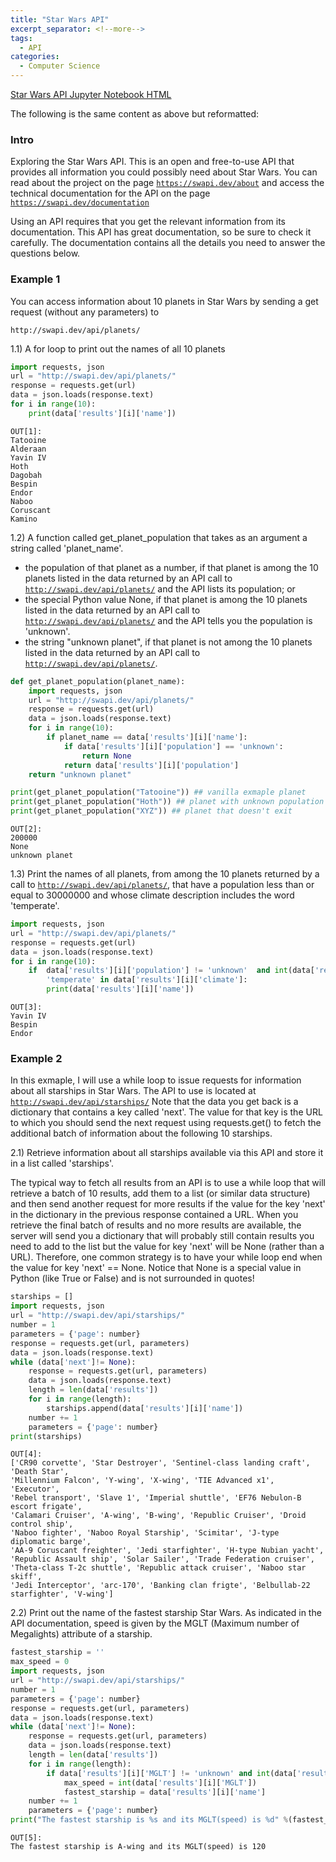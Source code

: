 ```yaml
---
title: "Star Wars API"
excerpt_separator: <!--more-->
tags:
  - API
categories:
  - Computer Science
---
```

[Star Wars API Jupyter Notebook HTML](/assets/html/star_wars_api.html)

The following is the same content as above but reformatted:

<h3>Intro</h3>

Exploring the Star Wars API. This is an open and free-to-use API that provides all information you could possibly need about Star Wars.
You can read about the project on the page <code>https://swapi.dev/about</code> and access the technical documentation for the API on the page <code>https://swapi.dev/documentation </code>

Using an API requires that you get the relevant information from its documentation. This API has great documentation, so be sure to check it carefully. The documentation contains all the details you need to answer the questions below.

<h3>Example 1</h3>

You can access information about 10 planets in Star Wars by sending a get request (without any parameters) to

    http://swapi.dev/api/planets/


1.1) A for loop to print out the names of all 10 planets

```python
import requests, json
url = "http://swapi.dev/api/planets/"
response = requests.get(url)
data = json.loads(response.text)
for i in range(10):
    print(data['results'][i]['name'])
```

    OUT[1]:
    Tatooine
    Alderaan
    Yavin IV
    Hoth
    Dagobah
    Bespin
    Endor
    Naboo
    Coruscant
    Kamino


1.2) A function called get_planet_population that takes as an argument a string called 'planet_name'.

- the population of that planet as a number, if that planet is among the 10 planets listed in the data returned by an API call to 
<code>http://swapi.dev/api/planets/</code> and the API lists its population; or
- the special Python value None, if that planet is among the 10 planets listed in the data returned by an API call to <code>http://swapi.dev/api/planets/</code> and the API tells you the population is 'unknown'.
- the string "unknown planet", if that planet is not among the 10 planets listed in the data returned by an API call to <code>http://swapi.dev/api/planets/</code>.


```python
def get_planet_population(planet_name):
    import requests, json
    url = "http://swapi.dev/api/planets/"
    response = requests.get(url)
    data = json.loads(response.text)
    for i in range(10):
        if planet_name == data['results'][i]['name']:
            if data['results'][i]['population'] == 'unknown':
                return None
            return data['results'][i]['population']
    return "unknown planet"

print(get_planet_population("Tatooine")) ## vanilla exmaple planet
print(get_planet_population("Hoth")) ## planet with unknown population
print(get_planet_population("XYZ")) ## planet that doesn't exit
```

    OUT[2]:
    200000
    None
    unknown planet


1.3) Print the names of all planets, from among the 10 planets returned by a call to <code>http://swapi.dev/api/planets/</code>, that have a population less than or equal to 30000000 and whose climate description includes the word 'temperate'.

```python
import requests, json
url = "http://swapi.dev/api/planets/"
response = requests.get(url)
data = json.loads(response.text)
for i in range(10):
    if  data['results'][i]['population'] != 'unknown'  and int(data['results'][i]['population']) <= 30000000 and \
        'temperate' in data['results'][i]['climate']:
        print(data['results'][i]['name'])
```

    OUT[3]:
    Yavin IV
    Bespin
    Endor


<h3>Example 2</h3>

In this exmaple, I will use a while loop to issue requests for information about all starships in Star Wars. The API to use is located at
<code>http://swapi.dev/api/starships/</code>
Note that the data you get back is a dictionary that contains a key called 'next'. The value for that key is the URL to which you should send the next request using requests.get() to fetch the additional batch of information about the following 10 starships.



2.1) Retrieve information about all starships available via this API and store it in a list called 'starships'.

The typical way to fetch all results from an API is to use a while loop that will retrieve a batch of 10 results, add them to a list (or similar data structure) and then send another request for more results if the value for the key 'next' in the dictionary in the previous response contained a URL. When you retrieve the final batch of results and no more results are available, the server will send you a dictionary that will probably still contain results you need to add to the list but the value for key 'next' will be None (rather than a URL). Therefore, one common strategy is to have your while loop end when the value for key 'next' == None. Notice that None is a special value in Python (like True or False) and is not surrounded in quotes!
```python
starships = []
import requests, json
url = "http://swapi.dev/api/starships/"
number = 1
parameters = {'page': number}
response = requests.get(url, parameters)
data = json.loads(response.text)
while (data['next']!= None):
    response = requests.get(url, parameters)
    data = json.loads(response.text)
    length = len(data['results'])
    for i in range(length):
        starships.append(data['results'][i]['name'])
    number += 1
    parameters = {'page': number}
print(starships)
```

    OUT[4]:
    ['CR90 corvette', 'Star Destroyer', 'Sentinel-class landing craft', 'Death Star', 
    'Millennium Falcon', 'Y-wing', 'X-wing', 'TIE Advanced x1', 'Executor', 
    'Rebel transport', 'Slave 1', 'Imperial shuttle', 'EF76 Nebulon-B escort frigate', 
    'Calamari Cruiser', 'A-wing', 'B-wing', 'Republic Cruiser', 'Droid control ship', 
    'Naboo fighter', 'Naboo Royal Starship', 'Scimitar', 'J-type diplomatic barge', 
    'AA-9 Coruscant freighter', 'Jedi starfighter', 'H-type Nubian yacht', 
    'Republic Assault ship', 'Solar Sailer', 'Trade Federation cruiser', 
    'Theta-class T-2c shuttle', 'Republic attack cruiser', 'Naboo star skiff', 
    'Jedi Interceptor', 'arc-170', 'Banking clan frigte', 'Belbullab-22 starfighter', 'V-wing']


2.2) Print out the name of the fastest starship Star Wars. As indicated in the API documentation, speed is given by the MGLT (Maximum number of Megalights) attribute of a starship.

```python
fastest_starship = ''
max_speed = 0
import requests, json
url = "http://swapi.dev/api/starships/"
number = 1
parameters = {'page': number}
response = requests.get(url, parameters)
data = json.loads(response.text)
while (data['next']!= None):
    response = requests.get(url, parameters)
    data = json.loads(response.text)
    length = len(data['results'])
    for i in range(length):
        if data['results'][i]['MGLT'] != 'unknown' and int(data['results'][i]['MGLT']) > max_speed:
            max_speed = int(data['results'][i]['MGLT'])
            fastest_starship = data['results'][i]['name']
    number += 1
    parameters = {'page': number}
print("The fastest starship is %s and its MGLT(speed) is %d" %(fastest_starship, max_speed))
```

    OUT[5]:
    The fastest starship is A-wing and its MGLT(speed) is 120